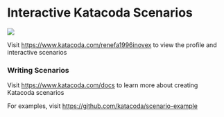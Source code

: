 # Interactive Katacoda Scenarios

[![](http://shields.katacoda.com/katacoda/renefa1996inovex/count.svg)](https://www.katacoda.com/renefa1996inovex "Get your profile on Katacoda.com")

Visit https://www.katacoda.com/renefa1996inovex to view the profile and interactive scenarios

### Writing Scenarios
Visit https://www.katacoda.com/docs to learn more about creating Katacoda scenarios

For examples, visit https://github.com/katacoda/scenario-example
